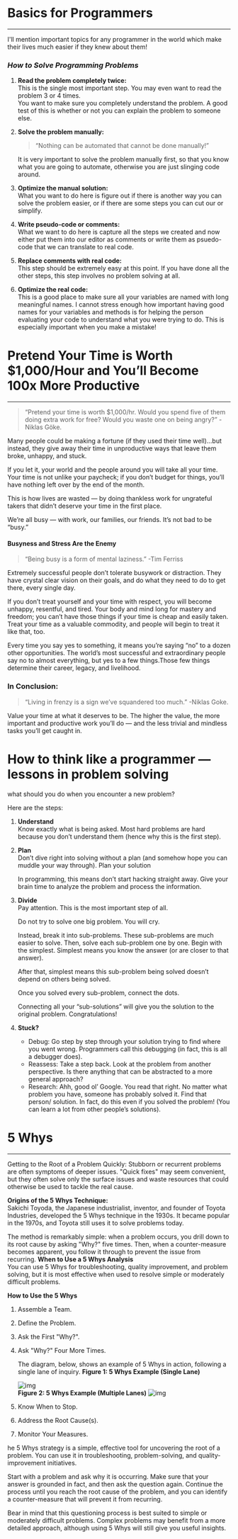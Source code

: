 # Basics for Programmers
<hr>
I'll mention  important topics for any programmer in the world which make their lives much easier if they knew about them!

### *How to Solve Programming Problems*

1. **Read the problem completely twice:** <br>
   This is the single most important step.  You may even want to read the problem 3 or 4 times.<br>
   You want to make sure you completely understand the problem.  A good test of this is whether or not you can explain the problem to someone else.
1. **Solve the problem manually:** <br>
   > “Nothing can be automated that cannot be done manually!”  <br> 

   It is very important to solve the problem manually first, so that you know what you are going to automate, otherwise you are just slinging code around. 
1. **Optimize the manual solution:** <br> 
   What you want to do here is figure out if there is another way you can solve the problem easier, or if there are some steps you can cut our or simplify.
1. **Write pseudo-code or comments:** <br>
   What we want to do here is capture all the steps we created and now either put them into our editor as comments or write them as psuedo-code that we can translate to real code. <br>
1. **Replace comments with real code:** <br>
   This step should be extremely easy at this point.  If you have done all the other steps, this step involves no problem solving at all.

1. **Optimize the real code:** <br>
   This is a good place to make sure all your variables are named with long meaningful names.  I cannot stress enough how important having good names for your variables and methods is for helping the person evaluating your code to understand what you were trying to do.  This is especially important when you make a mistake! <br>

  # Pretend Your Time is Worth $1,000/Hour and You’ll Become 100x More Productive 
  <hr> 

  >“Pretend your time is worth $1,000/hr. Would you spend five of them doing extra work for free? Would you waste one on being angry?” -
Niklas Göke.<br>

Many people could be making a fortune (if they used their time well)…but instead, they give away their time in unproductive ways that leave them broke, unhappy, and stuck.

If you let it, your world and the people around you will take all your time. Your time is not unlike your paycheck; if you don’t budget for things, you’ll have nothing left over by the end of the month.

This  is how lives are wasted — by doing thankless work for ungrateful takers that didn’t deserve your time in the first place.

We’re all busy — with work, our families, our friends. It’s not bad to be “busy.” 

#### Busyness and Stress Are the Enemy


>“Being busy is a form of mental laziness.” -Tim Ferriss

Extremely successful people don’t tolerate busywork or distraction. They have crystal clear vision on their goals, and do what they need to do to get there, every single day.

If you don’t treat yourself and your time with respect, you will become unhappy, resentful, and tired. Your body and mind long for mastery and freedom; you can’t have those things if your time is cheap and easily taken.
Treat your time as a valuable commodity, and people will begin to treat it like that, too.

Every time you say yes to something, it means you’re saying “no” to a dozen other opportunities. The world’s most successful and extraordinary people say no to almost everything, but yes to a few things.Those few things determine their career, legacy, and livelihood.

### In Conclusion:

>“Living in frenzy is a sign we’ve squandered too much.” -Niklas Goke.

Value your time at what it deserves to be. The higher the value, the more important and productive work you’ll do — and the less trivial and mindless tasks you’ll get caught in.

# How to think like a programmer — lessons in problem solving

what should you do when you encounter a new problem?

Here are the steps:
1. **Understand**  <br>
Know exactly what is being asked. Most hard problems are hard because you don’t understand them (hence why this is the first step).

1. **Plan** <br>
Don’t dive right into solving without a plan (and somehow hope you can muddle your way through). Plan your solution

     In programming, this means don’t start hacking straight away. Give your brain time to analyze the problem and process the information.

1. **Divide** <br>
Pay attention. This is the most important step of all.

    Do not try to solve one big problem. You will cry.

   Instead, break it into sub-problems. These sub-problems are much easier to solve.
  Then, solve each sub-problem one by one. Begin with the simplest. Simplest means you know the answer (or are closer to that answer).

    After that, simplest means this sub-problem being solved doesn’t depend on others being solved.

   Once you solved every sub-problem, connect the dots.

   Connecting all your “sub-solutions” will give you the solution to the original problem. Congratulations! <br>

1. **Stuck?** <br>
   - Debug: Go step by step through your solution trying to find where you went wrong. Programmers call this debugging (in fact, this is all a debugger does).
   - Reassess: Take a step back. Look at the problem from another perspective. Is there anything that can be abstracted to a more general approach?
   - Research: Ahh, good ol’ Google. You read that right. No matter what problem you have, someone has probably solved it. Find that person/ solution. In fact, do this even if you solved the problem! (You can learn a lot from other people’s solutions).

# 5 Whys
<hr>

Getting to the Root of a Problem Quickly: Stubborn or recurrent problems are often symptoms of deeper issues. "Quick fixes" may seem convenient, but they often solve only the surface issues and waste resources that could otherwise be used to tackle the real cause. <br>

**Origins of the 5 Whys Technique:** <br>
Sakichi Toyoda, the Japanese industrialist, inventor, and founder of Toyota Industries, developed the 5 Whys technique in the 1930s. It became popular in the 1970s, and Toyota still uses it to solve problems today.

The method is remarkably simple: when a problem occurs, you drill down to its root cause by asking "Why?" five times. Then, when a counter-measure becomes apparent, you follow it through to prevent the issue from recurring.
**When to Use a 5 Whys Analysis** <br>
You can use 5 Whys for troubleshooting, quality improvement, and problem solving, but it is most effective when used to resolve simple or moderately difficult problems. <br>

**How to Use the 5 Whys** <br>

1. Assemble a Team.
1.  Define the Problem.
1.  Ask the First "Why?".
1.  Ask "Why?" Four More Times.

     The diagram, below, shows an example of 5 Whys in  action, following a single lane of inquiry.
      **Figure 1: 5 Whys Example (Single Lane)**

     ![img](./img/00-1.JPG) <br>
     **Figure 2: 5 Whys Example (Multiple Lanes)**
     ![img](./img/00-2.JPG) <br>

1. Know When to Stop.
1. Address the Root Cause(s).
1. Monitor Your Measures.

he 5 Whys strategy is a simple, effective tool for uncovering the root of a problem. You can use it in troubleshooting, problem-solving, and quality-improvement initiatives.

Start with a problem and ask why it is occurring. Make sure that your answer is grounded in fact, and then ask the question again. Continue the process until you reach the root cause of the problem, and you can identify a counter-measure that will prevent it from recurring.

Bear in mind that this questioning process is best suited to simple or moderately difficult problems. Complex problems may benefit from a more detailed approach, although using 5 Whys will still give you useful insights.

